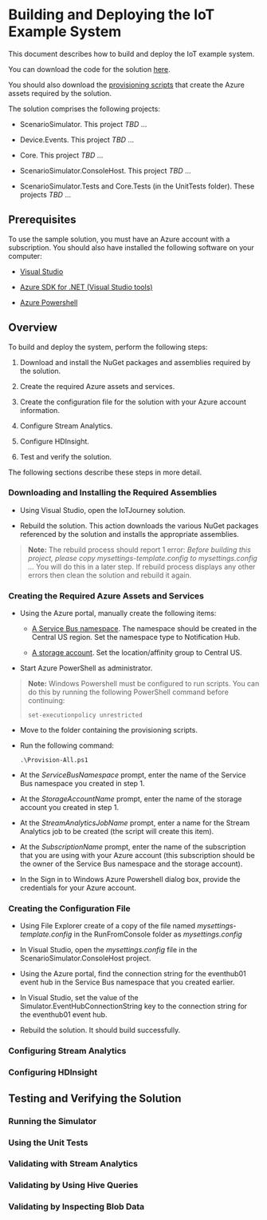 # Building and Deploying the IoT Example System

This document describes how to build and deploy the IoT example system. 

You can download the code for the solution [here](https://github.com/mspnp/iot-journey/tree/master/src).

You should also download the [provisioning scripts](https://github.com/mspnp/iot-journey/tree/master/provision) that create the Azure assets required by the solution.

The solution comprises the following projects:

- ScenarioSimulator. This project *TBD* ...

- Device.Events. This project *TBD* ...

- Core. This project *TBD* ...

- ScenarioSimulator.ConsoleHost. This project *TBD* ...

- ScenarioSimulator.Tests and Core.Tests (in the UnitTests folder). These projects *TBD* ...

## Prerequisites

To use the sample solution, you must have an Azure account with a subscription. You should also have installed the following software on your computer:

- [Visual Studio](https://www.visualstudio.com/)

- [Azure SDK for .NET (Visual Studio tools)](http://azure.microsoft.com/downloads/)

- [Azure Powershell](https://azure.microsoft.com/documentation/articles/powershell-install-configure/)

## Overview

To build and deploy the system, perform the following steps:

1. Download and install the NuGet packages and assemblies required by the solution.

2. Create the required Azure assets and services.

3. Create the configuration file for the solution with your Azure account information.

4. Configure Stream Analytics.

5. Configure HDInsight.

6. Test and verify the solution.

The following sections describe these steps in more detail.

### Downloading and Installing the Required Assemblies

- Using Visual Studio, open the IoTJourney solution.

- Rebuild the solution. This action downloads the various NuGet packages referenced by the solution and installs the appropriate assemblies.

> **Note:** The rebuild process should report 1 error: *Before building this project, please copy mysettings-template.config to mysettings.config ...* You will do this in a later step. If rebuild process displays any other errors then clean the solution and rebuild it again.

### Creating the Required Azure Assets and Services

- Using the Azure portal, manually create the following items:

	- [A Service Bus namespace](https://msdn.microsoft.com/library/azure/hh690931.aspx). The namespace should be created in the Central US region. Set the namespace type to Notification Hub.

	- [A storage account](https://azure.microsoft.com/documentation/articles/storage-create-storage-account/). Set the location/affinity group to Central US.

- Start Azure PowerShell as administrator.

> **Note:** Windows Powershell must be configured to run scripts. You can do this by running the following PowerShell command before continuing:
> 
> `set-executionpolicy unrestricted`

- Move to the folder containing the provisioning scripts.

- Run the following command:

	`.\Provision-All.ps1`

- At the *ServiceBusNamespace* prompt, enter the name of the Service Bus namespace you created in step 1.

- At the *StorageAccountName* prompt, enter the name of the storage account you created in step 1.

- At the *StreamAnalyticsJobName* prompt, enter a name for the Stream Analytics job to be created (the script will create this item).

-  At the *SubscriptionName* prompt, enter the name of the subscription that you are using with your Azure account (this subscription should be the owner of the Service Bus namespace and the storage account).

-  In the Sign in to Windows Azure Powershell dialog box, provide the credentials for your Azure account.

### Creating the Configuration File

- Using File Explorer create of a copy of the file named *mysettings-template.config* in the RunFromConsole folder as *mysettings.config*

- In Visual Studio, open the *mysettings.config* file in the ScenarioSimulator.ConsoleHost project. 

- Using the Azure portal, find the connection string for the eventhub01 event hub in the Service Bus namespace that you created earlier.

- In Visual Studio, set the value of the Simulator.EventHubConnectionString key to the connection string for the eventhub01 event hub.

- Rebuild the solution. It should build successfully.

### Configuring Stream Analytics

### Configuring HDInsight

## Testing and Verifying the Solution

### Running the Simulator

### Using the Unit Tests

### Validating with Stream Analytics

### Validating by Using Hive Queries

### Validating by Inspecting Blob Data
